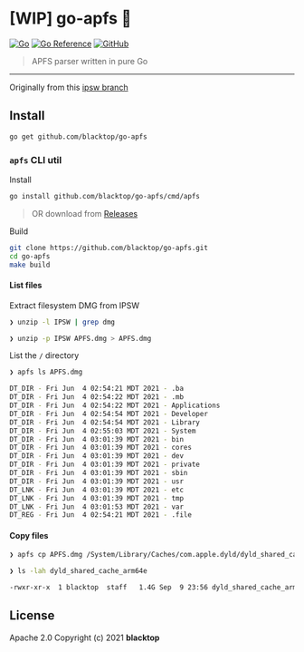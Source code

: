 # [WIP] go-apfs 🚧

[![Go](https://github.com/blacktop/go-apfs/actions/workflows/go.yml/badge.svg)](https://github.com/blacktop/go-apfs/actions/workflows/go.yml) [![Go Reference](https://pkg.go.dev/badge/github.com/blacktop/go-apfs.svg)](https://pkg.go.dev/github.com/blacktop/go-apfs) [![GitHub](https://img.shields.io/github/license/blacktop/go-apfs)](https://github.com/blacktop/go-apfs/blob/main/LICENSE)

> APFS parser written in pure Go

---

Originally from this [ipsw branch](https://github.com/blacktop/ipsw/tree/feature/apfs-parser)

## Install

```bash
go get github.com/blacktop/go-apfs
```

### `apfs` CLI util

Install

```bash
go install github.com/blacktop/go-apfs/cmd/apfs
```

> OR download from [Releases](https://github.com/blacktop/go-apfs/releases/latest)

Build

```bash
git clone https://github.com/blacktop/go-apfs.git
cd go-apfs
make build
```

#### List files

Extract filesystem DMG from IPSW

```bash
❯ unzip -l IPSW | grep dmg
```

```bash
❯ unzip -p IPSW APFS.dmg > APFS.dmg
```

List the `/` directory

```bash
❯ apfs ls APFS.dmg

DT_DIR - Fri Jun  4 02:54:21 MDT 2021 - .ba
DT_DIR - Fri Jun  4 02:54:22 MDT 2021 - .mb
DT_DIR - Fri Jun  4 02:54:22 MDT 2021 - Applications
DT_DIR - Fri Jun  4 02:54:54 MDT 2021 - Developer
DT_DIR - Fri Jun  4 02:54:54 MDT 2021 - Library
DT_DIR - Fri Jun  4 02:55:03 MDT 2021 - System
DT_DIR - Fri Jun  4 03:01:39 MDT 2021 - bin
DT_DIR - Fri Jun  4 03:01:39 MDT 2021 - cores
DT_DIR - Fri Jun  4 03:01:39 MDT 2021 - dev
DT_DIR - Fri Jun  4 03:01:39 MDT 2021 - private
DT_DIR - Fri Jun  4 03:01:39 MDT 2021 - sbin
DT_DIR - Fri Jun  4 03:01:39 MDT 2021 - usr
DT_LNK - Fri Jun  4 03:01:39 MDT 2021 - etc
DT_LNK - Fri Jun  4 03:01:39 MDT 2021 - tmp
DT_LNK - Fri Jun  4 03:01:53 MDT 2021 - var
DT_REG - Fri Jun  4 02:54:21 MDT 2021 - .file
```

#### Copy files

```bash
❯ apfs cp APFS.dmg /System/Library/Caches/com.apple.dyld/dyld_shared_cache_arm64e
```

```bash
❯ ls -lah dyld_shared_cache_arm64e

-rwxr-xr-x  1 blacktop  staff   1.4G Sep  9 23:56 dyld_shared_cache_arm64e
```

## License

Apache 2.0 Copyright (c) 2021 **blacktop**

